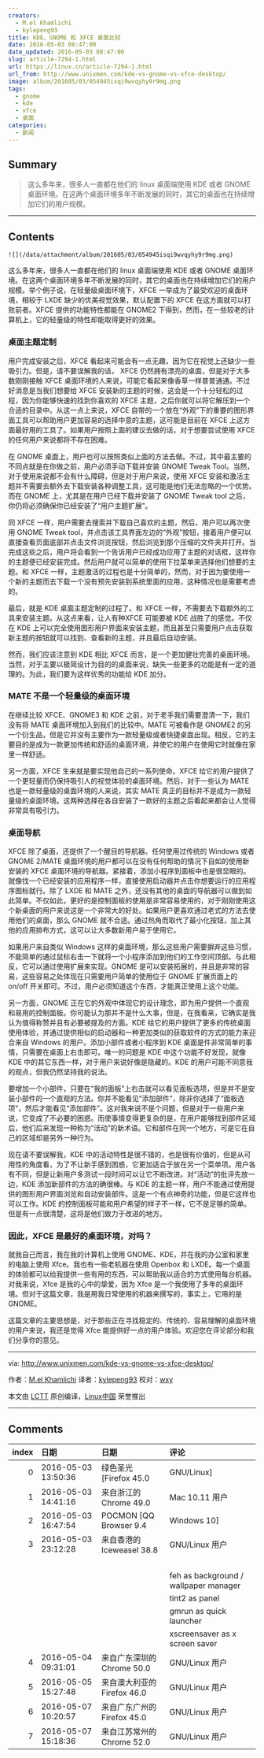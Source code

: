 ```yaml
---
creators:
  - M.el Khamlichi
  - kylepeng93
title: KDE、GNOME 和 XFCE 桌面比较
date: 2016-05-03 08:47:00
date_updated: 2016-05-03 08:47:00
slug: article-7294-1.html
url: https://linux.cn/article-7294-1.html
url_from: http://www.unixmen.com/kde-vs-gnome-vs-xfce-desktop/
image: album/201605/03/054945isqi9wvqyhy9r9mg.png
tags:
  - gnome
  - kde
  - xfce
  - 桌面
categories:
  - 新闻
---
```


## Summary

> 这么多年来，很多人一直都在他们的 linux 桌面端使用 KDE 或者 GNOME 桌面环境。在这两个桌面环境多年不断发展的同时，其它的桌面也在持续增加它们的用户规模。

***

<!-- more -->

## Contents

`![](/data/attachment/album/201605/03/054945isqi9wvqyhy9r9mg.png)`

这么多年来，很多人一直都在他们的 linux 桌面端使用 KDE 或者 GNOME 桌面环境。在这两个桌面环境多年不断发展的同时，其它的桌面也在持续增加它们的用户规模。举个例子说，在轻量级桌面环境下，XFCE 一举成为了最受欢迎的桌面环境，相较于 LXDE 缺少的优美视觉效果，默认配置下的 XFCE 在这方面就可以打败前者。XFCE 提供的功能特性都能在 GNOME2 下得到，然而，在一些较老的计算机上，它的轻量级的特性却能取得更好的效果。

### 桌面主题定制

用户完成安装之后，XFCE 看起来可能会有一点无趣，因为它在视觉上还缺少一些吸引力。但是，请不要误解我的话， XFCE 仍然拥有漂亮的桌面，但是对于大多数刚刚接触 XFCE 桌面环境的人来说，可能它看起来像香草一样普普通通。不过好消息是当我们想要给 XFCE 安装新的主题的时候，这会是一个十分轻松的过程，因为你能够快速的找到你喜欢的 XFCE 主题，之后你就可以将它解压到一个合适的目录中。从这一点上来说，XFCE 自带的一个放在“外观”下的重要的图形界面工具可以帮助用户更加容易的选择中意的主题，这可能是目前在 XFCE 上这方面最好用的工具了。如果用户按照上面的建议去做的话，对于想要尝试使用 XFCE 的任何用户来说都将不存在困难。

在 GNOME 桌面上，用户也可以按照类似上面的方法去做。不过，其中最主要的不同点就是在你做之前，用户必须手动下载并安装 GNOME Tweak Tool。当然，对于使用来说都不会有什么障碍，但是对于用户来说，使用 XFCE 安装和激活主题并不需要去额外去下载安装各种调整工具，这可能是他们无法忽略的一个优势。而在 GNOME 上，尤其是在用户已经下载并安装了 GNOME Tweak tool 之后，你仍将必须确保你已经安装了“用户主题扩展”。

同 XFCE 一样，用户需要去搜索并下载自己喜欢的主题，然后，用户可以再次使用 GNOME Tweak tool，并点击该工具界面左边的“外观”按钮，接着用户便可以直接查看页面底部并点击文件浏览按钮，然后浏览到那个压缩的文件夹并打开。当完成这些之后，用户将会看到一个告诉用户已经成功应用了主题的对话框，这样你的主题便已经安装完成。然后用户就可以简单的使用下拉菜单来选择他们想要的主题。和 XFCE 一样，主题激活的过程也是十分简单的，然而，对于因为要使用一个新的主题而去下载一个没有预先安装到系统里面的应用，这种情况也是需要考虑的。

最后，就是 KDE 桌面主题定制的过程了。和 XFCE 一样，不需要去下载额外的工具来安装主题。从这点来看，让人有种XFCE 可能要被 KDE 战胜了的感觉。不仅在 KDE 上可以完全使用图形用户界面来安装主题，而且甚至只需要用户点击获取新主题的按钮就可以找到、查看新的主题，并且最后自动安装。

然而，我们应该注意到 KDE 相比 XFCE 而言，是一个更加健壮完善的桌面环境。当然，对于主要以极简设计为目的的桌面来说，缺失一些更多的功能是有一定的道理的。为此，我们要为这样优秀的功能给 KDE 加分。

### MATE 不是一个轻量级的桌面环境

在继续比较 XFCE、GNOME3 和 KDE 之前，对于老手我们需要澄清一下，我们没有将 MATE 桌面环境加入到我们的比较中。MATE 可被看作是 GNOME2 的另一个衍生品，但是它并没有主要作为一款轻量级或者快捷桌面出现。相反，它的主要目的是成为一款更加传统和舒适的桌面环境，并使它的用户在使用它时就像在家里一样舒适。

另一方面，XFCE 生来就是要实现他自己的一系列使命。XFCE 给它的用户提供了一个更轻量而仍保持吸引人的视觉体验的桌面环境。然后，对于一些认为 MATE 也是一款轻量级的桌面环境的人来说，其实 MATE 真正的目标并不是成为一款轻量级的桌面环境。这两种选择在各自安装了一款好的主题之后看起来都会让人觉得非常具有吸引力。

### 桌面导航

XFCE 除了桌面，还提供了一个醒目的导航器。任何使用过传统的 Windows 或者 GNOME 2/MATE 桌面环境的用户都可以在没有任何帮助的情况下自如的使用新安装的 XFCE 桌面环境的导航器。紧接着，添加小程序到面板中也是很显眼的。就像找一个已经安装的应用程序一样，直接使用启动器并点击你想要运行的应用程序图标就行。除了 LXDE 和 MATE 之外，还没有其他的桌面的导航器可以做到如此简单。不仅如此，更好的是控制面板的使用是非常容易使用的，对于刚刚使用这个新桌面的用户来说这是一个非常大的好处。如果用户更喜欢通过老式的方法去使用他们的桌面，那么 GNOME 就不合适。通过热角而取代了最小化按钮，加上其他的应用排布方式，这可以让大多数新用户易于使用它。

如果用户来自类似 Windows 这样的桌面环境，那么这些用户需要摒弃这些习惯，不能简单的通过鼠标右击一下就将一个小程序添加到他们的工作空间顶部。与此相反，它可以通过使用扩展来实现。GNOME 是可以安装拓展的，并且是非常的容易，这些容易之处体现在只需要用户简单的使用位于 GNOME 扩展页面上的 on/off 开关即可。不过，用户必须知道这个东西，才能真正使用上这个功能。

另一方面，GNOME 正在它的外观中体现它的设计理念，即为用户提供一个直观和易用的控制面板。你可能认为那并不是什么大事，但是，在我看来，它确实是我认为值得称赞并且有必要被提及的方面。KDE 给它的用户提供了更多的传统桌面使用体验，并通过提供相似的启动器和一种更加类似的获取软件的方式的能力来迎合来自 Windows 的用户。添加小部件或者小程序到 KDE 桌面是件非常简单的事情，只需要在桌面上右击即可。唯一的问题是 KDE 中这个功能不好发现，就像 KDE 中的其它东西一样，对于用户来说好像是隐藏的。KDE 的用户可能不同意我的观点，但我仍然坚持我的说法。

要增加一个小部件，只要在“我的面板”上右击就可以看见面板选项，但是并不是安装小部件的一个直观的方法。你并不能看见“添加部件”，除非你选择了“面板选项”，然后才能看见“添加部件”。这对我来说不是个问题，但是对于一些用户来说，它变成了不必要的困惑。而使事情变得更复杂的是，在用户能够找到部件区域后，他们后来发现一种称为“活动”的新术语。它和部件在同一个地方，可是它在自己的区域却是另外一种行为。

现在请不要误解我，KDE 中的活动特性是很不错的，也是很有价值的，但是从可用性的角度看，为了不让新手感到困惑，它更加适合于放在另一个菜单项。用户各有不同，但是让新用户多测试一段时间可以让它不断改进。对“活动”的批评先放一边，KDE 添加新部件的方法的确很棒。与 KDE 的主题一样，用户不能通过使用提供的图形用户界面浏览和自动安装部件。这是一个有点神奇的功能，但是它这样也可以工作。KDE 的控制面板可能和用户希望的样子不一样，它不是足够的简单。但是有一点很清楚，这将是他们致力于改进的地方。

### 因此，XFCE 是最好的桌面环境，对吗？

就我自己而言，我在我的计算机上使用 GNOME、KDE，并在我的办公室和家里的电脑上使用 Xfce。我也有一些老机器在使用 Openbox 和 LXDE。每一个桌面的体验都可以给我提供一些有用的东西，可以帮助我以适合的方式使用每台机器。对我来说，Xfce 是我的心中的挚爱，因为 Xfce 是一个我使用了多年的桌面环境。但对于这篇文章，我是用我日常使用的机器来撰写的，事实上，它用的是 GNOME。

这篇文章的主要思想是，对于那些正在寻找稳定的、传统的、容易理解的桌面环境的用户来说，我还是觉得 Xfce 能提供好一点的用户体验。欢迎您在评论部分和我们分享你的意见。

---

via: <http://www.unixmen.com/kde-vs-gnome-vs-xfce-desktop/>

作者：[M.el Khamlichi](http://www.unixmen.com/author/pirat9/) 译者：[kylepeng93](https://github.com/kylepeng93) 校对：[wxy](https://github.com/wxy)

本文由 [LCTT](https://github.com/LCTT/TranslateProject) 原创编译，[Linux中国](https://linux.cn/) 荣誉推出

***

## Comments

|   index | 日期                | 日期                                       | 评论                                                                                                       |
|--------:|:--------------------|:-------------------------------------------|:-----------------------------------------------------------------------------------------------------------|
|       0 | 2016-05-03 13:50:36 | 绿色圣光 [Firefox 45.0|GNU/Linux]          | 总而言之，各取所好。                                                                                       |
|       1 | 2016-05-03 14:41:16 | 来自浙江的 Chrome 49.0|Mac 10.11 用户      | 还是推荐用 Fedora，自带最新 GNOME                                                                          |
|       2 | 2016-05-03 16:47:54 | POCMON [QQ Browser 9.4|Windows 10]         | 当前用的K、G，前一代X，再前一代……除了字符模式……                                                            |
|       3 | 2016-05-03 23:12:28 | 来自香港的 Iceweasel 38.8|GNU/Linux 用户   | 用openbox一年，感覺很好，lightweight &amp; highly customizable &amp; powerful，就是我需要的workspace<br /> |
|         |                     |                                            | <br />                                                                                                     |
|         |                     |                                            | feh as background / wallpaper manager<br />                                                                |
|         |                     |                                            | tint2 as panel<br />                                                                                       |
|         |                     |                                            | gmrun as quick launcher<br />                                                                              |
|         |                     |                                            | xscreensaver as x screen saver                                                                             |
|       4 | 2016-05-04 09:31:01 | 来自广东深圳的 Chrome 50.0|GNU/Linux 用户  | GNOME3怎么用都不习惯，用得几乎崩溃。                                                                       |
|       5 | 2016-05-05 15:27:48 | 来自澳大利亚的 Firefox 46.0|GNU/Linux 用户 | WM 表示不服                                                                                                |
|       6 | 2016-05-07 10:20:57 | 来自广东广州的 Firefox 45.0|GNU/Linux 用户 | KDE 系统性还是最好的！                                                                                     |
|       7 | 2016-05-07 15:18:36 | 来自江苏常州的 Chrome 52.0|GNU/Linux 用户  | 习惯了都还行                                                                                               |
